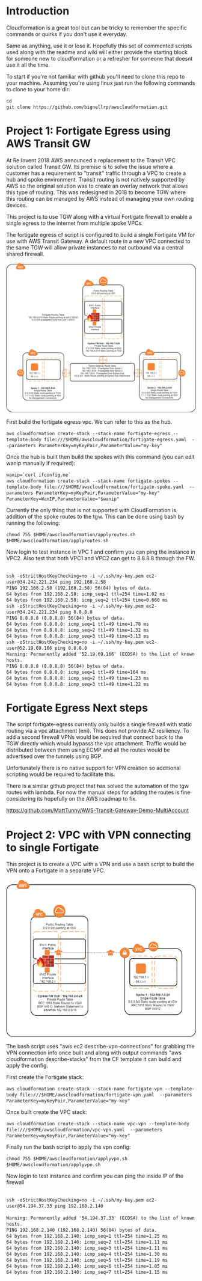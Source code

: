 # Introduction

Cloudformation is a great tool but can be tricky to remember the specific commands or quirks if you don't use it everyday.

Same as anything, use it or lose it.  Hopefully this set of commented scripts used along with the readme and wiki will either provide the starting block for someone new to cloudformation or a refresher for someone that doesnt use it all the time.

To start if you're not familiar with github you'll need to clone this repo to your machine. Assuming you're using linux just run the following commands to clone to your home dir:

```
cd
git clone https://github.com/bignellrp/awscloudformation.git
```

# Project 1:  Fortigate Egress using AWS Transit GW

At Re:Invent 2018 AWS announced a replacement to the Transit VPC solution called Transit GW.  Its premise is to solve the issue where a customer has a requirement to "transit" traffic through a VPC to create a hub and spoke environment.  Transit routing is not natively supported by AWS so the original solution was to create an overlay network that allows this type of routing.  This was redesigned in 2018 to become TGW where this routing can be managed by AWS instead of managing your own routing devices.

This project is to use TGW along with a virtual Fortigate firewall to enable a single egress to the internet from multiple spoke VPCs.

The fortigate egress cf script is configured to build a single Fortigate VM for use with AWS Transit Gateway. A default route in a new VPC connected to the same TGW will allow private instances to nat outbound via a central shared firewall.


![Fortigate Egress Diagram](https://github.com/bignellrp/awscloudformation/blob/master/Fortigate-Egress.png)


First build the fortigate egress vpc.  We can refer to this as the hub.

```
aws cloudformation create-stack --stack-name fortigate-egress --template-body file:///$HOME/awscloudformation/fortigate-egress.yaml  --parameters ParameterKey=myKeyPair,ParameterValue="my-key"
```

Once the hub is built then build the spokes with this command (you can edit wanip manually if required):

```
wanip=`curl ifconfig.me`
aws cloudformation create-stack --stack-name fortigate-spokes --template-body file:///$HOME/awscloudformation/fortigate-spoke.yaml  --parameters ParameterKey=myKeyPair,ParameterValue="my-key" ParameterKey=WanIP,ParameterValue="$wanip"
```

Currently the only thing that is not supported with CloudFormation is addition of the spoke routes to the tgw. This can be done using bash by running the following:

```
chmod 755 $HOME/awscloudformation/applyroutes.sh
$HOME/awscloudformation/applyroutes.sh
```

Now login to test instance in VPC 1 and confirm you can ping the instance in VPC2. 
Also test that both VPC1 and VPC2 can get to 8.8.8.8 through the FW.

```

ssh -oStrictHostKeyChecking=no -i ~/.ssh/my-key.pem ec2-user@34.242.221.234 ping 192.168.2.58
PING 192.168.2.58 (192.168.2.58) 56(84) bytes of data.
64 bytes from 192.168.2.58: icmp_seq=1 ttl=254 time=1.02 ms
64 bytes from 192.168.2.58: icmp_seq=2 ttl=254 time=0.660 ms
ssh -oStrictHostKeyChecking=no -i ~/.ssh/my-key.pem ec2-user@34.242.221.234 ping 8.8.8.8
PING 8.8.8.8 (8.8.8.8) 56(84) bytes of data.
64 bytes from 8.8.8.8: icmp_seq=1 ttl=49 time=1.78 ms
64 bytes from 8.8.8.8: icmp_seq=2 ttl=49 time=1.32 ms
64 bytes from 8.8.8.8: icmp_seq=3 ttl=49 time=3.13 ms
ssh -oStrictHostKeyChecking=no -i ~/.ssh/my-key.pem ec2-user@52.19.69.166 ping 8.8.8.8
Warning: Permanently added '52.19.69.166' (ECDSA) to the list of known hosts.
PING 8.8.8.8 (8.8.8.8) 56(84) bytes of data.
64 bytes from 8.8.8.8: icmp_seq=1 ttl=49 time=164 ms
64 bytes from 8.8.8.8: icmp_seq=2 ttl=49 time=1.23 ms
64 bytes from 8.8.8.8: icmp_seq=3 ttl=49 time=1.22 ms

```


# Fortigate Egress Next steps

The script fortigate-egress currently only builds a single firewall with static routing via a vpc attachment (eni).  This does not provide AZ resiliency.  To add a second firewall VPNs would be required that connect back to the TGW directly which would bypasss the vpc attachment. Traffic would be distributed between them using ECMP and all the routes would be advertised over the tunnels using BGP.

Unfortunately there is no native support for VPN creation so additional scripting would be required to facilitate this.

There is a similar github project that has solved the automation of the tgw routes with lambda.  For now the manual steps for adding the routes is fine considering its hopefully on the AWS roadmap to fix.

https://github.com/MattTunny/AWS-Transit-Gateway-Demo-MultiAccount


# Project 2: VPC with VPN connecting to single Fortigate

This project is to create a VPC with a VPN and use a bash script to build the VPN onto a Fortigate in a separate VPC.

![Fortigate VPN Diagram](https://github.com/bignellrp/awscloudformation/blob/master/Fortigate-VPN.png)

The bash script uses "aws ec2 describe-vpn-connections" for grabbing the VPN connection info once built and along with output commands "aws cloudformation describe-stacks" from the CF template it can build and apply the config.

First create the Fortigate stack:

```
aws cloudformation create-stack --stack-name fortigate-vpn --template-body file:///$HOME/awscloudformation/fortigate-vpn.yaml  --parameters ParameterKey=myKeyPair,ParameterValue="my-key"
```

Once built create the VPC stack:

```
aws cloudformation create-stack --stack-name vpc-vpn --template-body file:///$HOME/awscloudformation/vpc-vpn.yaml  --parameters ParameterKey=myKeyPair,ParameterValue="my-key"
```

Finally run the bash script to apply the vpn config:

```
chmod 755 $HOME/awscloudformation/applyvpn.sh
$HOME/awscloudformation/applyvpn.sh
```

Now login to test instance and confirm you can ping the inside IP of the firewall

```

ssh -oStrictHostKeyChecking=no -i ~/.ssh/my-key.pem ec2-user@54.194.37.33 ping 192.168.2.140

Warning: Permanently added '54.194.37.33' (ECDSA) to the list of known hosts.
PING 192.168.2.140 (192.168.2.140) 56(84) bytes of data.
64 bytes from 192.168.2.140: icmp_seq=1 ttl=254 time=1.25 ms
64 bytes from 192.168.2.140: icmp_seq=2 ttl=254 time=1.11 ms
64 bytes from 192.168.2.140: icmp_seq=3 ttl=254 time=1.11 ms
64 bytes from 192.168.2.140: icmp_seq=4 ttl=254 time=1.30 ms
64 bytes from 192.168.2.140: icmp_seq=5 ttl=254 time=1.19 ms
64 bytes from 192.168.2.140: icmp_seq=6 ttl=254 time=1.05 ms
64 bytes from 192.168.2.140: icmp_seq=7 ttl=254 time=1.15 ms

```

